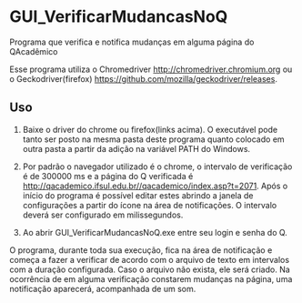 # GUI_VerificarMudancasNoQ
Programa que verifica e notifica mudanças em alguma página do QAcadêmico

Esse programa utiliza o Chromedriver http://chromedriver.chromium.org ou o Geckodriver(firefox) https://github.com/mozilla/geckodriver/releases.

## Uso

1. Baixe o driver do chrome ou firefox(links acima). O executável pode tanto ser posto na mesma pasta deste programa quanto colocado em outra pasta a partir da adição na variável PATH do Windows.

2. Por padrão o navegador utilizado é o chrome, o intervalo de verificação é de 300000 ms e a página do Q verificada é http://qacademico.ifsul.edu.br//qacademico/index.asp?t=2071.
Após o início do programa é possível editar estes abrindo a janela de configurações a partir do ícone na área de notificações. O intervalo deverá ser configurado em milissegundos.

3. Ao abrir GUI_VerificarMudancasNoQ.exe entre seu login e senha do Q. 

O programa, durante toda sua execução, fica na área de notificação e começa a fazer a verificar de acordo com o arquivo de texto em intervalos com a duração configurada.
Caso o arquivo não exista, ele será criado. Na ocorrência de em alguma verificação constarem mudanças na página, uma notificação aparecerá, acompanhada de um som.
